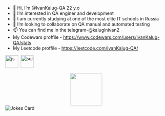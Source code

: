 - 👋 Hi, I’m @IvanKalug-QA 22 y.o
- 👀 I’m interested in QA enginer and development
- 🌱 I am currently studying at one of the most elite IT schools in Russia
- 💞️ I’m looking to collaborate on  QA manual and automated testing 
- 📫 You can find me in the telegram-@kaluginivan2
- My Codewars proffile - https://www.codewars.com/users/IvanKalug-QA/stats
- My Leetcode proffile - https://leetcode.com/IvanKalug-QA/


<img src="https://cdn.jsdelivr.net/gh/devicons/devicon/icons/javascript/javascript-original.svg" title="js" width="40" height="40"/>&nbsp;
<img src="https://cdn.jsdelivr.net/gh/devicons/devicon/icons/postgresql/postgresql-original.svg" title="sql" width="40" height="40"/>&nbsp;     
  
<div id="header" align="center">
  <img src="https://media.giphy.com/media/M9gbBd9nbDrOTu1Mqx/giphy.gif" width="100"/>
</div>

  <img src="https://readme-jokes.vercel.app/api" alt="Jokes Card" />
